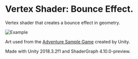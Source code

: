 # Vertex Shader: Bounce Effect.

Vertex shader that creates a bounce effect in geometry.

![Example](example.gif "My goods are the highest quality")

Art used from the [Adventure Sample Game](https://assetstore.unity.com/packages/essentials/tutorial-projects/adventure-sample-game-76216) created by Unity.

Made with Unity 2018.3.2f1 and ShaderGraph 4.10.0-preview.
